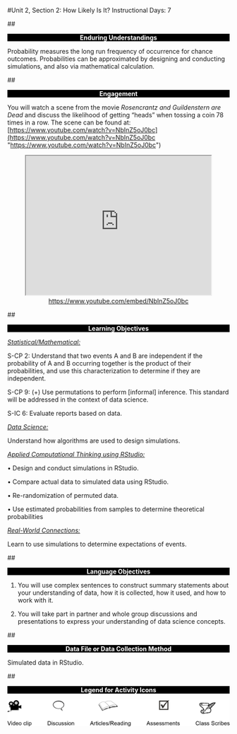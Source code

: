 #Unit 2, Section 2: How Likely Is It?
Instructional Days: 7

##<p style="background: black; color: white; text-align: center;">**Enduring Understandings**</p>
Probability measures the long run frequency of occurrence for chance outcomes. Probabilities can be
approximated by designing and conducting simulations, and also via mathematical calculation.

##<p style="background: black; color: white; text-align: center;">**Engagement**</p>
You will watch a scene from the movie *Rosencrantz and Guildenstern are Dead* and discuss the
likelihood of getting “heads” when tossing a coin 78 times in a row. The scene can be found at:
[https://www.youtube.com/watch?v=NbInZ5oJ0bc](https://www.youtube.com/watch?v=NbInZ5oJ0bc "https://www.youtube.com/watch?v=NbInZ5oJ0bc")

  <div align="center"><iframe width="420" height="315"
  src="https://www.youtube.com/embed/NbInZ5oJ0bc" allowfullscreen>
  </iframe><br><a href="https://www.youtube.com/embed/NbInZ5oJ0bc">https://www.youtube.com/embed/NbInZ5oJ0bc</a></div>

##<p style="background: black; color: white; text-align: center;">**Learning Objectives**</p>
<ins>*Statistical/Mathematical:*</ins>

S-CP 2: Understand that two events A and B are independent if the probability of A and B occurring
together is the product of their probabilities, and use this characterization to determine if they are
independent.

S-CP 9: (+) Use permutations to perform [informal] inference. This standard will be addressed in the context of data science.

S-IC 6: Evaluate reports based on data.

<ins>*Data Science:*</ins>

Understand how algorithms are used to design simulations.

<ins>*Applied Computational Thinking using RStudio:*</ins>

• Design and conduct simulations in RStudio.

• Compare actual data to simulated data using RStudio.

• Re-randomization of permuted data.

• Use estimated probabilities from samples to determine theoretical probabilities

<ins>*Real-World Connections:*</ins>

Learn to use simulations to determine expectations of events.

##<p style="background: black; color: white; text-align: center;">**Language Objectives**</p>
1. You will use complex sentences to construct summary statements about your understanding of data, how it is collected, how it used, and how to work with it.

2. You will take part in partner and whole group discussions and presentations to express your understanding of data science concepts.

##<p style="background: black; color: white; text-align: center;">**Data File or Data Collection Method**</p>
Simulated data in RStudio.

##<p style="background: black; color: white; text-align: center;">**Legend for Activity Icons**</p>
![legend](../img/legend.png)